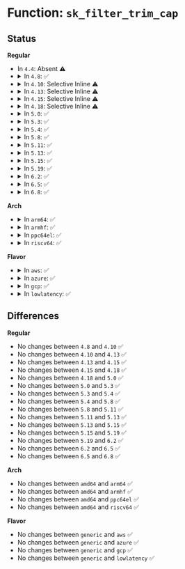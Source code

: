 # Function: <code>sk_filter_trim_cap</code>

## Status
<b>Regular</b>
<ul>
<li>
In <code>4.4</code>: Absent ⚠️
</li>
<li>
<details>
<summary>In <code>4.8</code>: ✅</summary>

```c
int sk_filter_trim_cap(struct sock *sk, struct sk_buff *skb, unsigned int cap);
```

**Collision:** Unique Global

**Inline:** No

**Transformation:** False

**Instances:**

```
In net/core/filter.c (ffffffff8179b720)
Location: net/core/filter.c:68
Inline: False
Direct callers:
  - drivers/net/tun.c:tun_net_xmit
  - net/core/sock.c:__sk_receive_skb
  - net/core/sock.c:sock_queue_rcv_skb
  - net/netlink/af_netlink.c:netlink_dump
  - net/netlink/af_netlink.c:netlink_dump
  - net/netlink/af_netlink.c:netlink_broadcast_filtered
  - net/netlink/af_netlink.c:netlink_unicast
  - net/ipv4/tcp_ipv4.c:tcp_v4_rcv
  - net/ipv4/udp.c:udp_queue_rcv_skb
  - net/unix/af_unix.c:unix_dgram_sendmsg
  - net/ipv6/udp.c:udpv6_queue_rcv_skb
  - net/ipv6/tcp_ipv6.c:tcp_v6_rcv
  - net/ipv6/tcp_ipv6.c:tcp_v6_do_rcv
```
**Symbols:**

```
ffffffff8179b720-ffffffff8179b963: sk_filter_trim_cap (STB_GLOBAL)
```
</details>
</li>
<li>
<details>
<summary>In <code>4.10</code>: Selective Inline ⚠️</summary>

```c
int sk_filter_trim_cap(struct sock *sk, struct sk_buff *skb, unsigned int cap);
```

**Collision:** Unique Global

**Inline:** Selective

**Transformation:** False

**Instances:**

```
In net/core/filter.c (ffffffff817ca8c0)
Location: net/core/filter.c:69
Inline: True
Direct callers:
  - drivers/net/tun.c:tun_net_xmit
  - net/core/sock.c:__sk_receive_skb
  - net/core/sock.c:sock_queue_rcv_skb
  - net/netlink/af_netlink.c:netlink_dump
  - net/netlink/af_netlink.c:netlink_dump
  - net/netlink/af_netlink.c:netlink_broadcast_filtered
  - net/netlink/af_netlink.c:netlink_unicast
  - net/ipv4/tcp_ipv4.c:tcp_filter
  - net/ipv4/udp.c:udp_queue_rcv_skb
  - net/unix/af_unix.c:unix_dgram_sendmsg
  - net/ipv6/udp.c:udpv6_queue_rcv_skb
```
**Symbols:**

```
ffffffff817ca8c0-ffffffff817cab26: sk_filter_trim_cap (STB_GLOBAL)
```
</details>
</li>
<li>
<details>
<summary>In <code>4.13</code>: Selective Inline ⚠️</summary>

```c
int sk_filter_trim_cap(struct sock *sk, struct sk_buff *skb, unsigned int cap);
```

**Collision:** Unique Global

**Inline:** Selective

**Transformation:** False

**Instances:**

```
In net/core/filter.c (ffffffff817e9a70)
Location: net/core/filter.c:72
Inline: True
Direct callers:
  - drivers/net/tun.c:tun_net_xmit
  - net/core/sock.c:__sk_receive_skb
  - net/core/sock.c:sock_queue_rcv_skb
  - net/netlink/af_netlink.c:netlink_dump
  - net/netlink/af_netlink.c:netlink_dump
  - net/netlink/af_netlink.c:netlink_broadcast_filtered
  - net/netlink/af_netlink.c:netlink_unicast
  - net/ipv4/tcp_ipv4.c:tcp_filter
  - net/ipv4/udp.c:udp_queue_rcv_skb
  - net/unix/af_unix.c:unix_dgram_sendmsg
  - net/ipv6/udp.c:udpv6_queue_rcv_skb
```
**Symbols:**

```
ffffffff817e9a70-ffffffff817e9c18: sk_filter_trim_cap (STB_GLOBAL)
```
</details>
</li>
<li>
<details>
<summary>In <code>4.15</code>: Selective Inline ⚠️</summary>

```c
int sk_filter_trim_cap(struct sock *sk, struct sk_buff *skb, unsigned int cap);
```

**Collision:** Unique Global

**Inline:** Selective

**Transformation:** False

**Instances:**

```
In net/core/filter.c (ffffffff818650e0)
Location: net/core/filter.c:74
Inline: True
Direct callers:
  - drivers/net/tun.c:tun_net_xmit
  - net/core/sock.c:__sk_receive_skb
  - net/core/sock.c:sock_queue_rcv_skb
  - net/netlink/af_netlink.c:netlink_dump
  - net/netlink/af_netlink.c:netlink_dump
  - net/netlink/af_netlink.c:netlink_broadcast_filtered
  - net/netlink/af_netlink.c:netlink_unicast
  - net/ipv4/tcp_ipv4.c:tcp_filter
  - net/ipv4/udp.c:udp_queue_rcv_skb
  - net/unix/af_unix.c:unix_dgram_sendmsg
  - net/ipv6/udp.c:udpv6_queue_rcv_skb
```
**Symbols:**

```
ffffffff818650e0-ffffffff8186528d: sk_filter_trim_cap (STB_GLOBAL)
```
</details>
</li>
<li>
<details>
<summary>In <code>4.18</code>: Selective Inline ⚠️</summary>

```c
int sk_filter_trim_cap(struct sock *sk, struct sk_buff *skb, unsigned int cap);
```

**Collision:** Unique Global

**Inline:** Selective

**Transformation:** False

**Instances:**

```
In net/core/filter.c (ffffffff818b2c00)
Location: net/core/filter.c:85
Inline: True
Direct callers:
  - drivers/net/tun.c:tun_net_xmit
  - net/core/sock.c:__sk_receive_skb
  - net/core/sock.c:sock_queue_rcv_skb
  - net/netlink/af_netlink.c:netlink_dump
  - net/netlink/af_netlink.c:netlink_dump
  - net/netlink/af_netlink.c:netlink_broadcast_filtered
  - net/netlink/af_netlink.c:netlink_unicast
  - net/ipv4/tcp_ipv4.c:tcp_filter
  - net/ipv4/udp.c:udp_queue_rcv_skb
  - net/unix/af_unix.c:unix_dgram_sendmsg
  - net/ipv6/udp.c:udpv6_queue_rcv_skb
```
**Symbols:**

```
ffffffff818b2c00-ffffffff818b2db0: sk_filter_trim_cap (STB_GLOBAL)
```
</details>
</li>
<li>
<details>
<summary>In <code>5.0</code>: ✅</summary>

```c
int sk_filter_trim_cap(struct sock *sk, struct sk_buff *skb, unsigned int cap);
```

**Collision:** Unique Global

**Inline:** No

**Transformation:** False

**Instances:**

```
In net/core/filter.c (ffffffff818d5b30)
Location: net/core/filter.c:90
Inline: False
Direct callers:
  - drivers/net/tun.c:tun_net_xmit
  - net/core/sock.c:__sk_receive_skb
  - net/core/sock.c:sock_queue_rcv_skb
  - net/netlink/af_netlink.c:netlink_dump
  - net/netlink/af_netlink.c:netlink_dump
  - net/netlink/af_netlink.c:netlink_broadcast_filtered
  - net/netlink/af_netlink.c:netlink_unicast
  - net/ipv4/tcp_ipv4.c:tcp_v4_rcv
  - net/ipv4/tcp_ipv4.c:tcp_v4_rcv
  - net/ipv4/udp.c:udp_queue_rcv_one_skb
  - net/unix/af_unix.c:unix_dgram_sendmsg
  - net/ipv6/udp.c:udpv6_queue_rcv_one_skb
```
**Symbols:**

```
ffffffff818d5b30-ffffffff818d5cd1: sk_filter_trim_cap (STB_GLOBAL)
```
</details>
</li>
<li>
<details>
<summary>In <code>5.3</code>: ✅</summary>

```c
int sk_filter_trim_cap(struct sock *sk, struct sk_buff *skb, unsigned int cap);
```

**Collision:** Unique Global

**Inline:** No

**Transformation:** False

**Instances:**

```
In net/core/filter.c (ffffffff819232c0)
Location: net/core/filter.c:90
Inline: False
Direct callers:
  - drivers/net/tun.c:tun_net_xmit
  - net/core/sock.c:__sk_receive_skb
  - net/core/sock.c:sock_queue_rcv_skb
  - net/netlink/af_netlink.c:netlink_dump
  - net/netlink/af_netlink.c:netlink_dump
  - net/netlink/af_netlink.c:netlink_broadcast_filtered
  - net/netlink/af_netlink.c:netlink_unicast
  - net/ipv4/tcp_ipv4.c:tcp_v4_rcv
  - net/ipv4/tcp_ipv4.c:tcp_v4_rcv
  - net/ipv4/udp.c:udp_queue_rcv_one_skb
  - net/unix/af_unix.c:unix_dgram_sendmsg
  - net/ipv6/udp.c:udpv6_queue_rcv_one_skb
```
**Symbols:**

```
ffffffff819232c0-ffffffff819234d8: sk_filter_trim_cap (STB_GLOBAL)
```
</details>
</li>
<li>
<details>
<summary>In <code>5.4</code>: ✅</summary>

```c
int sk_filter_trim_cap(struct sock *sk, struct sk_buff *skb, unsigned int cap);
```

**Collision:** Unique Global

**Inline:** No

**Transformation:** False

**Instances:**

```
In net/core/filter.c (ffffffff819554f0)
Location: net/core/filter.c:90
Inline: False
Direct callers:
  - drivers/net/tun.c:tun_net_xmit
  - net/core/sock.c:__sk_receive_skb
  - net/core/sock.c:sock_queue_rcv_skb
  - net/netlink/af_netlink.c:netlink_dump
  - net/netlink/af_netlink.c:netlink_dump
  - net/netlink/af_netlink.c:netlink_broadcast_filtered
  - net/netlink/af_netlink.c:netlink_unicast
  - net/ipv4/tcp_ipv4.c:tcp_v4_rcv
  - net/ipv4/tcp_ipv4.c:tcp_v4_rcv
  - net/ipv4/udp.c:udp_queue_rcv_one_skb
  - net/unix/af_unix.c:unix_dgram_sendmsg
  - net/ipv6/udp.c:udpv6_queue_rcv_one_skb
```
**Symbols:**

```
ffffffff819554f0-ffffffff81955707: sk_filter_trim_cap (STB_GLOBAL)
```
</details>
</li>
<li>
<details>
<summary>In <code>5.8</code>: ✅</summary>

```c
int sk_filter_trim_cap(struct sock *sk, struct sk_buff *skb, unsigned int cap);
```

**Collision:** Unique Global

**Inline:** No

**Transformation:** False

**Instances:**

```
In net/core/filter.c (ffffffff81a2bac0)
Location: net/core/filter.c:90
Inline: False
Direct callers:
  - drivers/net/tun.c:tun_net_xmit
  - net/core/sock.c:__sk_receive_skb
  - net/core/sock.c:sock_queue_rcv_skb
  - net/netlink/af_netlink.c:netlink_dump
  - net/netlink/af_netlink.c:netlink_dump
  - net/netlink/af_netlink.c:do_one_broadcast
  - net/netlink/af_netlink.c:netlink_unicast
  - net/ipv4/tcp_ipv4.c:tcp_v4_rcv
  - net/ipv4/udp.c:udp_queue_rcv_one_skb
  - net/unix/af_unix.c:unix_dgram_sendmsg
  - net/ipv6/udp.c:udpv6_queue_rcv_one_skb
```
**Symbols:**

```
ffffffff81a2bac0-ffffffff81a2bbd4: sk_filter_trim_cap (STB_GLOBAL)
```
</details>
</li>
<li>
<details>
<summary>In <code>5.11</code>: ✅</summary>

```c
int sk_filter_trim_cap(struct sock *sk, struct sk_buff *skb, unsigned int cap);
```

**Collision:** Unique Global

**Inline:** No

**Transformation:** False

**Instances:**

```
In net/core/filter.c (ffffffff81a2d050)
Location: net/core/filter.c:120
Inline: False
Direct callers:
  - drivers/net/tun.c:tun_net_xmit
  - net/core/sock.c:__sk_receive_skb
  - net/core/sock.c:sock_queue_rcv_skb
  - net/netlink/af_netlink.c:netlink_dump
  - net/netlink/af_netlink.c:netlink_dump
  - net/netlink/af_netlink.c:do_one_broadcast
  - net/netlink/af_netlink.c:netlink_unicast
  - net/ipv4/tcp_ipv4.c:tcp_v4_rcv
  - net/ipv4/udp.c:udp_queue_rcv_one_skb
  - net/unix/af_unix.c:unix_dgram_sendmsg
  - net/ipv6/udp.c:udpv6_queue_rcv_one_skb
```
**Symbols:**

```
ffffffff81a2d050-ffffffff81a2d17e: sk_filter_trim_cap (STB_GLOBAL)
```
</details>
</li>
<li>
<details>
<summary>In <code>5.13</code>: ✅</summary>

```c
int sk_filter_trim_cap(struct sock *sk, struct sk_buff *skb, unsigned int cap);
```

**Collision:** Unique Global

**Inline:** No

**Transformation:** False

**Instances:**

```
In net/core/filter.c (ffffffff81a140a0)
Location: net/core/filter.c:120
Inline: False
Direct callers:
  - drivers/net/tun.c:tun_net_xmit
  - net/core/sock.c:__sk_receive_skb
  - net/core/sock.c:sock_queue_rcv_skb
  - net/netlink/af_netlink.c:netlink_dump
  - net/netlink/af_netlink.c:netlink_dump
  - net/netlink/af_netlink.c:do_one_broadcast
  - net/netlink/af_netlink.c:netlink_unicast
  - net/ipv4/tcp_ipv4.c:tcp_v4_rcv
  - net/ipv4/udp.c:udp_queue_rcv_one_skb
  - net/unix/af_unix.c:unix_dgram_sendmsg
  - net/ipv6/udp.c:udpv6_queue_rcv_one_skb
```
**Symbols:**

```
ffffffff81a140a0-ffffffff81a142cb: sk_filter_trim_cap (STB_GLOBAL)
```
</details>
</li>
<li>
<details>
<summary>In <code>5.15</code>: ✅</summary>

```c
int sk_filter_trim_cap(struct sock *sk, struct sk_buff *skb, unsigned int cap);
```

**Collision:** Unique Global

**Inline:** No

**Transformation:** False

**Instances:**

```
In net/core/filter.c (ffffffff81ac5970)
Location: net/core/filter.c:121
Inline: False
Direct callers:
  - drivers/net/tun.c:tun_net_xmit
  - net/core/sock.c:__sk_receive_skb
  - net/core/sock.c:sock_queue_rcv_skb
  - net/netlink/af_netlink.c:netlink_dump
  - net/netlink/af_netlink.c:netlink_dump
  - net/netlink/af_netlink.c:do_one_broadcast
  - net/netlink/af_netlink.c:netlink_unicast
  - net/ipv4/tcp_ipv4.c:tcp_v4_rcv
  - net/ipv4/udp.c:udp_queue_rcv_one_skb
  - net/unix/af_unix.c:unix_dgram_sendmsg
  - net/ipv6/udp.c:udpv6_queue_rcv_one_skb
```
**Symbols:**

```
ffffffff81ac5970-ffffffff81ac5b9a: sk_filter_trim_cap (STB_GLOBAL)
```
</details>
</li>
<li>
<details>
<summary>In <code>5.19</code>: ✅</summary>

```c
int sk_filter_trim_cap(struct sock *sk, struct sk_buff *skb, unsigned int cap);
```

**Collision:** Unique Global

**Inline:** No

**Transformation:** False

**Instances:**

```
In net/core/filter.c (ffffffff81c3c980)
Location: net/core/filter.c:122
Inline: False
Direct callers:
  - drivers/net/tun.c:tun_net_xmit
  - net/core/sock.c:__sk_receive_skb
  - net/core/sock.c:sock_queue_rcv_skb_reason
  - net/netlink/af_netlink.c:netlink_dump
  - net/netlink/af_netlink.c:netlink_dump
  - net/netlink/af_netlink.c:do_one_broadcast
  - net/netlink/af_netlink.c:netlink_unicast
  - net/ipv4/tcp_ipv4.c:tcp_v4_rcv
  - net/ipv4/udp.c:udp_queue_rcv_one_skb
  - net/unix/af_unix.c:unix_dgram_sendmsg
  - net/ipv6/udp.c:udpv6_queue_rcv_one_skb
```
**Symbols:**

```
ffffffff81c3c980-ffffffff81c3cacd: sk_filter_trim_cap (STB_GLOBAL)
```
</details>
</li>
<li>
<details>
<summary>In <code>6.2</code>: ✅</summary>

```c
int sk_filter_trim_cap(struct sock *sk, struct sk_buff *skb, unsigned int cap);
```

**Collision:** Unique Global

**Inline:** No

**Transformation:** False

**Instances:**

```
In net/core/filter.c (ffffffff81dfa370)
Location: net/core/filter.c:124
Inline: False
Direct callers:
  - drivers/net/tun.c:tun_net_xmit
  - net/core/sock.c:__sk_receive_skb
  - net/core/sock.c:sock_queue_rcv_skb_reason
  - net/netlink/af_netlink.c:netlink_dump
  - net/netlink/af_netlink.c:netlink_dump
  - net/netlink/af_netlink.c:do_one_broadcast
  - net/netlink/af_netlink.c:netlink_unicast
  - net/ipv4/tcp_ipv4.c:tcp_v4_rcv
  - net/ipv4/udp.c:udp_queue_rcv_one_skb
  - net/unix/af_unix.c:unix_dgram_sendmsg
  - net/ipv6/udp.c:udpv6_queue_rcv_one_skb
```
**Symbols:**

```
ffffffff81dfa370-ffffffff81dfa4c3: sk_filter_trim_cap (STB_GLOBAL)
```
</details>
</li>
<li>
<details>
<summary>In <code>6.5</code>: ✅</summary>

```c
int sk_filter_trim_cap(struct sock *sk, struct sk_buff *skb, unsigned int cap);
```

**Collision:** Unique Global

**Inline:** No

**Transformation:** False

**Instances:**

```
In net/core/filter.c (ffffffff81e6b710)
Location: net/core/filter.c:124
Inline: False
Direct callers:
  - drivers/net/tun.c:tun_net_xmit
  - net/core/sock.c:__sk_receive_skb
  - net/core/sock.c:sock_queue_rcv_skb_reason
  - net/netlink/af_netlink.c:netlink_dump
  - net/netlink/af_netlink.c:netlink_dump
  - net/netlink/af_netlink.c:do_one_broadcast
  - net/netlink/af_netlink.c:netlink_unicast
  - net/ipv4/tcp_ipv4.c:tcp_v4_rcv
  - net/ipv4/udp.c:udp_queue_rcv_one_skb
  - net/unix/af_unix.c:unix_dgram_sendmsg
  - net/ipv6/udp.c:udpv6_queue_rcv_one_skb
```
**Symbols:**

```
ffffffff81e6b710-ffffffff81e6b877: sk_filter_trim_cap (STB_GLOBAL)
```
</details>
</li>
<li>
<details>
<summary>In <code>6.8</code>: ✅</summary>

```c
int sk_filter_trim_cap(struct sock *sk, struct sk_buff *skb, unsigned int cap);
```

**Collision:** Unique Global

**Inline:** No

**Transformation:** False

**Instances:**

```
In net/core/filter.c (ffffffff81f2a8c0)
Location: net/core/filter.c:129
Inline: False
Direct callers:
  - drivers/net/tun.c:tun_net_xmit
  - net/core/sock.c:__sk_receive_skb
  - net/core/sock.c:sock_queue_rcv_skb_reason
  - net/netlink/af_netlink.c:netlink_dump
  - net/netlink/af_netlink.c:netlink_dump
  - net/netlink/af_netlink.c:do_one_broadcast
  - net/netlink/af_netlink.c:netlink_unicast
  - net/ipv4/tcp_ipv4.c:tcp_v4_rcv
  - net/ipv4/udp.c:udp_queue_rcv_one_skb
  - net/unix/af_unix.c:unix_dgram_sendmsg
  - net/ipv6/udp.c:udpv6_queue_rcv_one_skb
```
**Symbols:**

```
ffffffff81f2a8c0-ffffffff81f2aa27: sk_filter_trim_cap (STB_GLOBAL)
```
</details>
</li>
</ul>
<b>Arch</b>
<ul>
<li>
<details>
<summary>In <code>arm64</code>: ✅</summary>

```c
int sk_filter_trim_cap(struct sock *sk, struct sk_buff *skb, unsigned int cap);
```

**Collision:** Unique Global

**Inline:** No

**Transformation:** False

**Instances:**

```
In net/core/filter.c (ffff800010c01fe8)
Location: net/core/filter.c:90
Inline: False
Direct callers:
  - drivers/net/tun.c:tun_net_xmit
  - net/core/sock.c:__sk_receive_skb
  - net/core/sock.c:sock_queue_rcv_skb
  - net/netlink/af_netlink.c:netlink_dump
  - net/netlink/af_netlink.c:netlink_dump
  - net/netlink/af_netlink.c:netlink_broadcast_filtered
  - net/netlink/af_netlink.c:netlink_unicast
  - net/ipv4/tcp_ipv4.c:tcp_v4_rcv
  - net/ipv4/tcp_ipv4.c:tcp_v4_rcv
  - net/ipv4/udp.c:udp_queue_rcv_one_skb
  - net/unix/af_unix.c:unix_dgram_sendmsg
  - net/ipv6/udp.c:udpv6_queue_rcv_one_skb
```
**Symbols:**

```
ffff800010c01fe8-ffff800010c02208: sk_filter_trim_cap (STB_GLOBAL)
```
</details>
</li>
<li>
<details>
<summary>In <code>armhf</code>: ✅</summary>

```c
int sk_filter_trim_cap(struct sock *sk, struct sk_buff *skb, unsigned int cap);
```

**Collision:** Unique Global

**Inline:** No

**Transformation:** False

**Instances:**

```
In net/core/filter.c (c0d103d4)
Location: net/core/filter.c:90
Inline: False
Direct callers:
  - drivers/net/tun.c:tun_net_xmit
  - net/core/sock.c:__sk_receive_skb
  - net/core/sock.c:sock_queue_rcv_skb
  - net/netlink/af_netlink.c:netlink_dump
  - net/netlink/af_netlink.c:netlink_dump
  - net/netlink/af_netlink.c:netlink_broadcast_filtered
  - net/netlink/af_netlink.c:netlink_unicast
  - net/ipv4/tcp_ipv4.c:tcp_v4_rcv
  - net/ipv4/tcp_ipv4.c:tcp_v4_rcv
  - net/ipv4/udp.c:udp_queue_rcv_one_skb
  - net/unix/af_unix.c:unix_dgram_sendmsg
  - net/ipv6/udp.c:udpv6_queue_rcv_one_skb
```
**Symbols:**

```
c0d103d4-c0d10674: sk_filter_trim_cap (STB_GLOBAL)
```
</details>
</li>
<li>
<details>
<summary>In <code>ppc64el</code>: ✅</summary>

```c
int sk_filter_trim_cap(struct sock *sk, struct sk_buff *skb, unsigned int cap);
```

**Collision:** Unique Global

**Inline:** No

**Transformation:** False

**Instances:**

```
In net/core/filter.c (c000000000cdcd80)
Location: net/core/filter.c:90
Inline: False
Direct callers:
  - drivers/net/tun.c:tun_net_xmit
  - net/core/sock.c:__sk_receive_skb
  - net/core/sock.c:sock_queue_rcv_skb
  - net/netlink/af_netlink.c:netlink_dump
  - net/netlink/af_netlink.c:netlink_dump
  - net/netlink/af_netlink.c:netlink_broadcast_filtered
  - net/netlink/af_netlink.c:netlink_unicast
  - net/ipv4/tcp_ipv4.c:tcp_v4_rcv
  - net/ipv4/tcp_ipv4.c:tcp_v4_rcv
  - net/ipv4/udp.c:udp_queue_rcv_one_skb
  - net/unix/af_unix.c:unix_dgram_sendmsg
  - net/ipv6/udp.c:udpv6_queue_rcv_one_skb
```
**Symbols:**

```
c000000000cdcd80-c000000000cdd064: sk_filter_trim_cap (STB_GLOBAL)
```
</details>
</li>
<li>
<details>
<summary>In <code>riscv64</code>: ✅</summary>

```c
int sk_filter_trim_cap(struct sock *sk, struct sk_buff *skb, unsigned int cap);
```

**Collision:** Unique Global

**Inline:** No

**Transformation:** False

**Instances:**

```
In net/core/filter.c (ffffffe000778532)
Location: net/core/filter.c:90
Inline: False
Direct callers:
  - drivers/net/tun.c:tun_net_xmit
  - net/core/sock.c:__sk_receive_skb
  - net/core/sock.c:sock_queue_rcv_skb
  - net/netlink/af_netlink.c:netlink_dump
  - net/netlink/af_netlink.c:netlink_dump
  - net/netlink/af_netlink.c:netlink_broadcast_filtered
  - net/netlink/af_netlink.c:netlink_unicast
  - net/ipv4/tcp_ipv4.c:tcp_v4_rcv
  - net/ipv4/tcp_ipv4.c:tcp_v4_rcv
  - net/ipv4/udp.c:udp_queue_rcv_one_skb
  - net/unix/af_unix.c:unix_dgram_sendmsg
  - net/ipv6/udp.c:udpv6_queue_rcv_one_skb
```
**Symbols:**

```
ffffffe000778532-ffffffe000778702: sk_filter_trim_cap (STB_GLOBAL)
```
</details>
</li>
</ul>
<b>Flavor</b>
<ul>
<li>
<details>
<summary>In <code>aws</code>: ✅</summary>

```c
int sk_filter_trim_cap(struct sock *sk, struct sk_buff *skb, unsigned int cap);
```

**Collision:** Unique Global

**Inline:** No

**Transformation:** False

**Instances:**

```
In net/core/filter.c (ffffffff818f54c0)
Location: net/core/filter.c:90
Inline: False
Direct callers:
  - drivers/net/tun.c:tun_net_xmit
  - net/core/sock.c:__sk_receive_skb
  - net/core/sock.c:sock_queue_rcv_skb
  - net/netlink/af_netlink.c:netlink_dump
  - net/netlink/af_netlink.c:netlink_dump
  - net/netlink/af_netlink.c:netlink_broadcast_filtered
  - net/netlink/af_netlink.c:netlink_unicast
  - net/ipv4/tcp_ipv4.c:tcp_v4_rcv
  - net/ipv4/tcp_ipv4.c:tcp_v4_rcv
  - net/ipv4/udp.c:udp_queue_rcv_one_skb
  - net/unix/af_unix.c:unix_dgram_sendmsg
  - net/ipv6/udp.c:udpv6_queue_rcv_one_skb
```
**Symbols:**

```
ffffffff818f54c0-ffffffff818f56d7: sk_filter_trim_cap (STB_GLOBAL)
```
</details>
</li>
<li>
<details>
<summary>In <code>azure</code>: ✅</summary>

```c
int sk_filter_trim_cap(struct sock *sk, struct sk_buff *skb, unsigned int cap);
```

**Collision:** Unique Global

**Inline:** No

**Transformation:** False

**Instances:**

```
In net/core/filter.c (ffffffff818af2f0)
Location: net/core/filter.c:90
Inline: False
Direct callers:
  - drivers/net/tun.c:tun_net_xmit
  - net/core/sock.c:__sk_receive_skb
  - net/core/sock.c:sock_queue_rcv_skb
  - net/netlink/af_netlink.c:netlink_dump
  - net/netlink/af_netlink.c:netlink_dump
  - net/netlink/af_netlink.c:netlink_broadcast_filtered
  - net/netlink/af_netlink.c:netlink_unicast
  - net/ipv4/tcp_ipv4.c:tcp_v4_rcv
  - net/ipv4/tcp_ipv4.c:tcp_v4_rcv
  - net/ipv4/udp.c:udp_queue_rcv_one_skb
  - net/unix/af_unix.c:unix_dgram_sendmsg
  - net/ipv6/udp.c:udpv6_queue_rcv_one_skb
```
**Symbols:**

```
ffffffff818af2f0-ffffffff818af507: sk_filter_trim_cap (STB_GLOBAL)
```
</details>
</li>
<li>
<details>
<summary>In <code>gcp</code>: ✅</summary>

```c
int sk_filter_trim_cap(struct sock *sk, struct sk_buff *skb, unsigned int cap);
```

**Collision:** Unique Global

**Inline:** No

**Transformation:** False

**Instances:**

```
In net/core/filter.c (ffffffff819464f0)
Location: net/core/filter.c:90
Inline: False
Direct callers:
  - drivers/net/tun.c:tun_net_xmit
  - net/core/sock.c:__sk_receive_skb
  - net/core/sock.c:sock_queue_rcv_skb
  - net/netlink/af_netlink.c:netlink_dump
  - net/netlink/af_netlink.c:netlink_dump
  - net/netlink/af_netlink.c:netlink_broadcast_filtered
  - net/netlink/af_netlink.c:netlink_unicast
  - net/ipv4/tcp_ipv4.c:tcp_v4_rcv
  - net/ipv4/tcp_ipv4.c:tcp_v4_rcv
  - net/ipv4/udp.c:udp_queue_rcv_one_skb
  - net/unix/af_unix.c:unix_dgram_sendmsg
  - net/ipv6/udp.c:udpv6_queue_rcv_one_skb
```
**Symbols:**

```
ffffffff819464f0-ffffffff81946707: sk_filter_trim_cap (STB_GLOBAL)
```
</details>
</li>
<li>
<details>
<summary>In <code>lowlatency</code>: ✅</summary>

```c
int sk_filter_trim_cap(struct sock *sk, struct sk_buff *skb, unsigned int cap);
```

**Collision:** Unique Global

**Inline:** No

**Transformation:** False

**Instances:**

```
In net/core/filter.c (ffffffff81967de0)
Location: net/core/filter.c:90
Inline: False
Direct callers:
  - drivers/net/tun.c:tun_net_xmit
  - net/core/sock.c:__sk_receive_skb
  - net/core/sock.c:sock_queue_rcv_skb
  - net/netlink/af_netlink.c:netlink_dump
  - net/netlink/af_netlink.c:netlink_dump
  - net/netlink/af_netlink.c:netlink_broadcast_filtered
  - net/netlink/af_netlink.c:netlink_unicast
  - net/ipv4/tcp_ipv4.c:tcp_v4_rcv
  - net/ipv4/tcp_ipv4.c:tcp_v4_rcv
  - net/ipv4/udp.c:udp_queue_rcv_one_skb
  - net/unix/af_unix.c:unix_dgram_sendmsg
  - net/ipv6/udp.c:udpv6_queue_rcv_one_skb
```
**Symbols:**

```
ffffffff81967de0-ffffffff81968013: sk_filter_trim_cap (STB_GLOBAL)
```
</details>
</li>
</ul>

## Differences
<b>Regular</b>
<ul>
<li>
No changes between <code>4.8</code> and <code>4.10</code> ✅
</li>
<li>
No changes between <code>4.10</code> and <code>4.13</code> ✅
</li>
<li>
No changes between <code>4.13</code> and <code>4.15</code> ✅
</li>
<li>
No changes between <code>4.15</code> and <code>4.18</code> ✅
</li>
<li>
No changes between <code>4.18</code> and <code>5.0</code> ✅
</li>
<li>
No changes between <code>5.0</code> and <code>5.3</code> ✅
</li>
<li>
No changes between <code>5.3</code> and <code>5.4</code> ✅
</li>
<li>
No changes between <code>5.4</code> and <code>5.8</code> ✅
</li>
<li>
No changes between <code>5.8</code> and <code>5.11</code> ✅
</li>
<li>
No changes between <code>5.11</code> and <code>5.13</code> ✅
</li>
<li>
No changes between <code>5.13</code> and <code>5.15</code> ✅
</li>
<li>
No changes between <code>5.15</code> and <code>5.19</code> ✅
</li>
<li>
No changes between <code>5.19</code> and <code>6.2</code> ✅
</li>
<li>
No changes between <code>6.2</code> and <code>6.5</code> ✅
</li>
<li>
No changes between <code>6.5</code> and <code>6.8</code> ✅
</li>
</ul>
<b>Arch</b>
<ul>
<li>
No changes between <code>amd64</code> and <code>arm64</code> ✅
</li>
<li>
No changes between <code>amd64</code> and <code>armhf</code> ✅
</li>
<li>
No changes between <code>amd64</code> and <code>ppc64el</code> ✅
</li>
<li>
No changes between <code>amd64</code> and <code>riscv64</code> ✅
</li>
</ul>
<b>Flavor</b>
<ul>
<li>
No changes between <code>generic</code> and <code>aws</code> ✅
</li>
<li>
No changes between <code>generic</code> and <code>azure</code> ✅
</li>
<li>
No changes between <code>generic</code> and <code>gcp</code> ✅
</li>
<li>
No changes between <code>generic</code> and <code>lowlatency</code> ✅
</li>
</ul>
